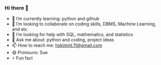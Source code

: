 ### Hi there 👋



- 🌱 I’m currently learning: python and github
- 👯 I’m looking to collaborate on coding skills, DBMS, Machine Learning, and etc
- 🤔 I’m looking for help with SQL, mathematics, and statistics
- 💬 Ask me about: python and coding, project ideas
- 📫 How to reach me: hskimint.11@gmail.com
- 😄 Pronouns: Sue
- ⚡ Fun fact

